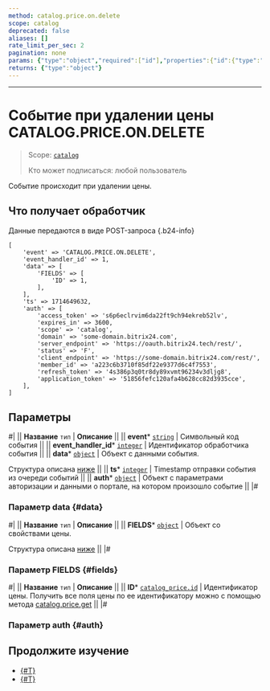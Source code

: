 ```yaml
---
method: catalog.price.on.delete
scope: catalog
deprecated: false
aliases: []
rate_limit_per_sec: 2
pagination: none
params: {"type":"object","required":["id"],"properties":{"id":{"type":"integer"}}}
returns: {"type":"object"}
---
```



---

# Событие при удалении цены CATALOG.PRICE.ON.DELETE

> Scope: [`catalog`](../../../scopes/permissions.md)
>
> Кто может подписаться: любой пользователь

Событие происходит при удалении цены.

## Что получает обработчик

Данные передаются в виде POST-запроса {.b24-info}

```
[
    'event' => 'CATALOG.PRICE.ON.DELETE',    
    'event_handler_id' => 1,
    'data' => [
        'FIELDS' => [
            'ID' => 1,
        ],
    ],
    'ts' => 1714649632,
    'auth' => [
        'access_token' => 's6p6eclrvim6da22ft9ch94ekreb52lv',
        'expires_in' => 3600,
        'scope' => 'catalog',
        'domain' => 'some-domain.bitrix24.com',
        'server_endpoint' => 'https://oauth.bitrix24.tech/rest/',
        'status' => 'F',
        'client_endpoint' => 'https://some-domain.bitrix24.com/rest/',
        'member_id' => 'a223c6b3710f85df22e9377d6c4f7553',
        'refresh_token' => '4s386p3q0tr8dy89xvmt96234v3dljg8',
        'application_token' => '51856fefc120afa4b628cc82d3935cce',
    ],
]
```

## Параметры



#|
|| **Название**
`тип` | **Описание** ||
|| **event***
[`string`](../../data-types.md) | Символьный код события ||
|| **event_handler_id***
[`integer`](../../data-types.md) | Идентификатор обработчика события ||
|| **data***
[`object`](../../data-types.md) | Объект с данными события.

Структура описана [ниже](#data) ||
|| **ts***
[`integer`](../../data-types.md) | Timestamp отправки события из очереди событий ||
|| **auth***
[`object`](../../data-types.md) | Объект с параметрами авторизации и данными о портале, на котором произошло событие ||
|#

### Параметр data {#data}



#|
|| **Название**
`тип` | **Описание** ||
|| **FIELDS***
[`object`](../../data-types.md) | Объект со свойствами цены.

Структура описана [ниже](#fields) ||
|#

### Параметр FIELDS {#fields}



#|
|| **Название**
`тип` | **Описание** ||
|| **ID***
[`catalog_price.id`](../../data-types.md#catalog_price) | Идентификатор цены. Получить все поля цены по ее идентификатору можно с помощью метода [catalog.price.get](../catalog-price-get.md) ||
|#

### Параметр auth {#auth}



## Продолжите изучение

- [{#T}](./catalog-price-on-add.md)
- [{#T}](./catalog-price-on-update.md)
